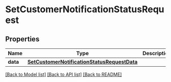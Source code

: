 # SetCustomerNotificationStatusRequest

## Properties
Name | Type | Description | Notes
------------ | ------------- | ------------- | -------------
**data** | [**SetCustomerNotificationStatusRequestData**](SetCustomerNotificationStatusRequestData.md) |  | [optional] 

[[Back to Model list]](../README.md#documentation-for-models) [[Back to API list]](../README.md#documentation-for-api-endpoints) [[Back to README]](../README.md)


